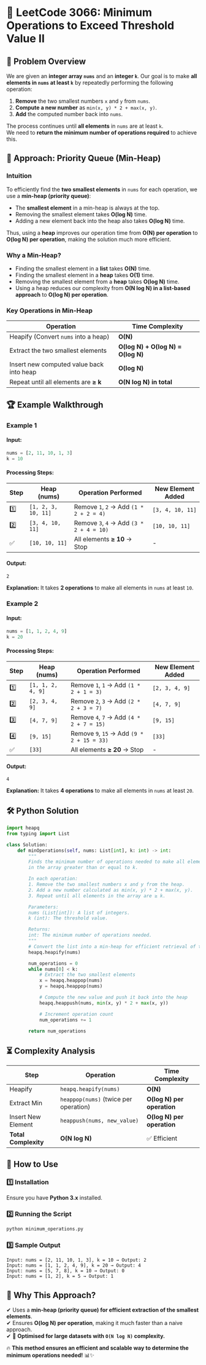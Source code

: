 # 🔢 **LeetCode 3066: Minimum Operations to Exceed Threshold Value II**  

## 📌 **Problem Overview**  
We are given an **integer array `nums`** and an **integer `k`**. Our goal is to make **all elements in `nums` at least `k`** by repeatedly performing the following operation:  

1. **Remove** the two smallest numbers `x` and `y` from `nums`.  
2. **Compute a new number** as `min(x, y) * 2 + max(x, y)`.  
3. **Add** the computed number back into `nums`.  

The process continues until **all elements** in `nums` are at least `k`.  
We need to **return the minimum number of operations required** to achieve this.

## 🧠 **Approach: Priority Queue (Min-Heap)**  

### **Intuition**  
To efficiently find the **two smallest elements** in `nums` for each operation, we use a **min-heap (priority queue)**:  

- The **smallest element** in a min-heap is always at the top.  
- Removing the smallest element takes **O(log N)** time.  
- Adding a new element back into the heap also takes **O(log N)** time.  

Thus, using a **heap** improves our operation time from **O(N) per operation** to **O(log N) per operation**, making the solution much more efficient.

### **Why a Min-Heap?**
- Finding the smallest element in a **list** takes **O(N)** time.  
- Finding the smallest element in a **heap** takes **O(1)** time.  
- Removing the smallest element from a **heap** takes **O(log N)** time.  
- Using a heap reduces our complexity from **O(N log N) in a list-based approach** to **O(log N) per operation**.

### **Key Operations in Min-Heap**
| Operation | Time Complexity |
|-----------|----------------|
| Heapify (Convert `nums` into a heap) | **O(N)** |
| Extract the two smallest elements | **O(log N) + O(log N) = O(log N)** |
| Insert new computed value back into heap | **O(log N)** |
| Repeat until all elements are **≥ k** | **O(N log N) in total** |

## 🏆 **Example Walkthrough**  

### **Example 1**
#### **Input:**
```python
nums = [2, 11, 10, 1, 3]
k = 10
```

#### **Processing Steps:**
| Step | Heap (nums) | Operation Performed | New Element Added |
|------|-----------|---------------------|----------------|
| 1️⃣  | `[1, 2, 3, 10, 11]` | Remove `1`, `2` → Add `(1 * 2 + 2 = 4)` | `[3, 4, 10, 11]` |
| 2️⃣  | `[3, 4, 10, 11]` | Remove `3`, `4` → Add `(3 * 2 + 4 = 10)` | `[10, 10, 11]` |
| ✅  | `[10, 10, 11]` | All elements **≥ 10** → Stop | - |

#### **Output:**  
```plaintext
2
```
**Explanation:** It takes **2 operations** to make all elements in `nums` at least `10`.

### **Example 2**
#### **Input:**
```python
nums = [1, 1, 2, 4, 9]
k = 20
```

#### **Processing Steps:**
| Step | Heap (nums) | Operation Performed | New Element Added |
|------|-----------|---------------------|----------------|
| 1️⃣  | `[1, 1, 2, 4, 9]` | Remove `1`, `1` → Add `(1 * 2 + 1 = 3)` | `[2, 3, 4, 9]` |
| 2️⃣  | `[2, 3, 4, 9]` | Remove `2`, `3` → Add `(2 * 2 + 3 = 7)` | `[4, 7, 9]` |
| 3️⃣  | `[4, 7, 9]` | Remove `4`, `7` → Add `(4 * 2 + 7 = 15)` | `[9, 15]` |
| 4️⃣  | `[9, 15]` | Remove `9`, `15` → Add `(9 * 2 + 15 = 33)` | `[33]` |
| ✅  | `[33]` | All elements **≥ 20** → Stop | - |

#### **Output:**  
```plaintext
4
```
**Explanation:** It takes **4 operations** to make all elements in `nums` at least `20`.

## 🛠 **Python Solution**
```python
import heapq
from typing import List

class Solution:
    def minOperations(self, nums: List[int], k: int) -> int:
        """
        Finds the minimum number of operations needed to make all elements 
        in the array greater than or equal to k.

        In each operation:
        1. Remove the two smallest numbers x and y from the heap.
        2. Add a new number calculated as min(x, y) * 2 + max(x, y).
        3. Repeat until all elements in the array are ≥ k.

        Parameters:
        nums (List[int]): A list of integers.
        k (int): The threshold value.

        Returns:
        int: The minimum number of operations needed.
        """
        # Convert the list into a min-heap for efficient retrieval of the smallest elements
        heapq.heapify(nums)

        num_operations = 0
        while nums[0] < k:
            # Extract the two smallest elements
            x = heapq.heappop(nums)
            y = heapq.heappop(nums)

            # Compute the new value and push it back into the heap
            heapq.heappush(nums, min(x, y) * 2 + max(x, y))

            # Increment operation count
            num_operations += 1

        return num_operations
```

## ⏳ **Complexity Analysis**
| Step        | Operation            | Time Complexity |
|------------|----------------------|----------------|
| Heapify    | `heapq.heapify(nums)` | **O(N)** |
| Extract Min | `heappop(nums)` (twice per operation) | **O(log N) per operation** |
| Insert New Element | `heappush(nums, new_value)` | **O(log N) per operation** |
| **Total Complexity** | **O(N log N)** | ✅ Efficient |

## 🚀 **How to Use**
### **1️⃣ Installation**
Ensure you have **Python 3.x** installed.  

### **2️⃣ Running the Script**
```bash
python minimum_operations.py
```

### **3️⃣ Sample Output**
```plaintext
Input: nums = [2, 11, 10, 1, 3], k = 10 → Output: 2
Input: nums = [1, 1, 2, 4, 9], k = 20 → Output: 4
Input: nums = [5, 7, 8], k = 10 → Output: 0
Input: nums = [1, 2], k = 5 → Output: 1
```

## 🎯 **Why This Approach?**
✔ Uses a **min-heap (priority queue) for efficient extraction of the smallest elements**.  
✔ Ensures **O(log N) per operation**, making it much faster than a naive approach.  
✔ 🚀 **Optimised for large datasets with `O(N log N)` complexity.**  

🔥 **This method ensures an efficient and scalable way to determine the minimum operations needed!** 📊✨